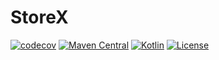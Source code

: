 # StoreX

[![codecov](https://codecov.io/gh/matt-ramotar/storex/graph/badge.svg?token=75WSVG106G)](https://codecov.io/gh/matt-ramotar/storex)
[![Maven Central](https://img.shields.io/maven-central/v/dev.mattramotar.storex/core)](https://search.maven.org/search?q=g:dev.mattramotar.storex)
[![Kotlin](https://img.shields.io/badge/kotlin-1.9.0+-blue.svg?logo=kotlin)](http://kotlinlang.org)
[![License](https://img.shields.io/badge/License-Apache%202.0-blue.svg)](https://opensource.org/licenses/Apache-2.0)